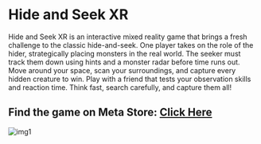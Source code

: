 # Hide and Seek XR
Hide and Seek XR is an interactive mixed reality game that brings a fresh challenge to the classic hide-and-seek. One player takes on the role of the hider, strategically placing monsters in the real world. The seeker must track them down using hints and a monster radar before time runs out. Move around your space, scan your surroundings, and capture every hidden creature to win. Play with a friend that tests your observation skills and reaction time. Think fast, search carefully, and capture them all!

## Find the game on Meta Store: [Click Here](https://www.meta.com/en-gb/experiences/hide-and-seek-xr/9298487413552081/?require_login=true&utm_source=developer.oculus.com&utm_medium=oculusredirect#additional-contents)

![img1](https://scontent.oculuscdn.com/v/t64.5771-25/491820502_1156924542843666_706306564009104443_n.jpg?stp=dst-jpg_q92_s1440x1440_tt6&_nc_cat=109&ccb=1-7&_nc_sid=6e7a0a&_nc_ohc=asOSwRghhncQ7kNvwHjftw-&_nc_oc=AdnZXCxuHooicLXKlQfJKGg3dQ4MScRuomInYE8LJ8i74WjN7yXjvkMKf8cVCZDueG4&_nc_zt=3&_nc_ht=scontent.oculuscdn.com&oh=00_AfIauVN3Q2vGL4TMwT_7U69ZTkkDJlFnPwzN1WLbcXsk-w&oe=682164DA)

